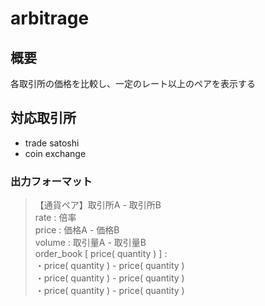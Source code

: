 # arbitrage

## 概要
各取引所の価格を比較し、一定のレート以上のペアを表示する

## 対応取引所
- trade satoshi
- coin exchange

### 出力フォーマット
>【通貨ペア】取引所A - 取引所B  
>rate : 倍率  
>price : 価格A - 価格B  
>volume : 取引量A - 取引量B  
>order_book [ price( quantity ) ] :  
>・price( quantity ) - price( quantity )  
>・price( quantity ) - price( quantity )  
>・price( quantity ) - price( quantity )  
